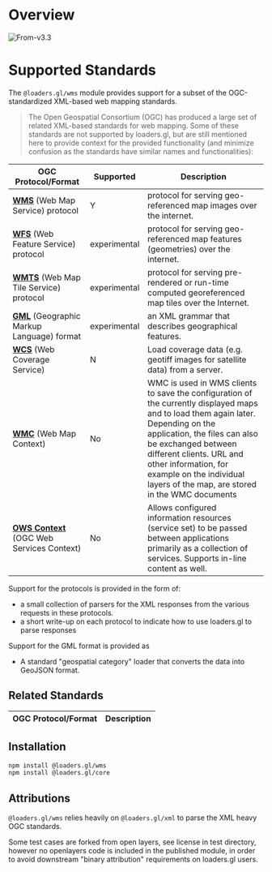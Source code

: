 # Overview

<p class="badges">
  <img src="https://img.shields.io/badge/From-v3.3-blue.svg?style=flat-square" alt="From-v3.3" />
</p>

# Supported Standards

The `@loaders.gl/wms` module provides support for a subset of the OGC-standardized XML-based web mapping standards.

> The Open Geospatial Consortium (OGC) has produced a large set of related XML-based standards for web mapping. Some of these standards are not supported by loaders.gl, but are still mentioned here to provide context for the provided functionality (and minimize confusion as the standards have similar names and functionalities):

| OGC Protocol/Format                                                    | Supported    | Description                                                                                                                                                                                                                                                                                                             |
| ---------------------------------------------------------------------- | ------------ | ----------------------------------------------------------------------------------------------------------------------------------------------------------------------------------------------------------------------------------------------------------------------------------------------------------------------- |
| [**WMS**](./formats/wms.md) (Web Map Service) protocol                 | Y            | protocol for serving geo-referenced map images over the internet.                                                                                                                                                                                                                                                       |
| [**WFS**](./formats/wfs.md) (Web Feature Service) protocol             | experimental | protocol for serving geo-referenced map features (geometries) over the internet.                                                                                                                                                                                                                                        |
| [**WMTS**](./formats/wmts.md) (Web Map Tile Service) protocol          | experimental | protocol for serving pre-rendered or run-time computed georeferenced map tiles over the Internet.                                                                                                                                                                                                                       |
| [**GML**](./formats/gml.md) (Geographic Markup Language) format        | experimental | an XML grammar that describes geographical features.                                                                                                                                                                                                                                                                    |
| [**WCS**](./formats/wcs.md) (Web Coverage Service)                     | N            | Load coverage data (e.g. geotiff images for satellite data) from a server.                                                                                                                                                                                                                                              |
| [**WMC**](./formats/wmc.md) (Web Map Context)                          | No           | WMC is used in WMS clients to save the configuration of the currently displayed maps and to load them again later. Depending on the application, the files can also be exchanged between different clients. URL and other information, for example on the individual layers of the map, are stored in the WMC documents |
| [**OWS Context**](./formats/ows-context.md) (OGC Web Services Context) | No           | Allows configured information resources (service set) to be passed between applications primarily as a collection of services. Supports in-line content as well.                                                                                                                                                        |

Support for the protocols is provided in the form of:

- a small collection of parsers for the XML responses from the various requests in these protocols.
- a short write-up on each protocol to indicate how to use loaders.gl to parse responses

Support for the GML format is provided as

- A standard "geospatial category" loader that converts the data into GeoJSON format.

## Related Standards

| OGC Protocol/Format | Description |
| ------------------- | ----------- |

## Installation

```bash
npm install @loaders.gl/wms
npm install @loaders.gl/core
```

## Attributions

`@loaders.gl/wms` relies heavily on `@loaders.gl/xml` to parse the XML heavy OGC standards.

Some test cases are forked from open layers, see license in test directory,
however no openlayers code is included in the published module, in order to
avoid downstream "binary attribution" requirements on loaders.gl users.
